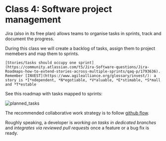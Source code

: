 # Class 4: Software project management

Jira (also in its free plan) allows teams to organise tasks in sprints, track and document the progress.

During this class we will create a backlog of tasks, assign them to project memebers and map them to sprints.

```{note}
[Stories/tasks should occupy one sprint](https://community.atlassian.com/t5/Jira-Software-questions/Jira-Roadmaps-how-to-extend-stories-across-multiple-sprints/qaq-p/1793636).
Remember [INVEST](https://www.agilealliance.org/glossary/invest/): a story is *I*ndependent, *N*egotiable, *V*aluable, *E*stimable, *S*mall and *T*estable
```

See this roadmap with tasks mapped to sprints:

![planned_tasks](figures/class_harmonogram.png)

The recommended collaborative work strategy is to follow [github flow](https://docs.github.com/en/get-started/quickstart/github-flow).

Roughly speaking, a developer is *working on tasks in dedicated branches* and *integrates via reviewed pull requests* once a feature or a bug fix is ready.